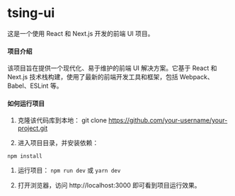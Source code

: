 # tsing-ui

这是一个使用 React 和 Next.js 开发的前端 UI 项目。

#### 项目介绍

该项目旨在提供一个现代化、易于维护的前端 UI 解决方案。它基于 React 和 Next.js 技术栈构建，使用了最新的前端开发工具和框架，包括 Webpack、Babel、ESLint 等。

#### 如何运行项目

1. 克隆该代码库到本地：
git clone https://github.com/your-username/your-project.git

1. 进入项目目录，并安装依赖：

```npm install```

1. 运行项目：
```npm run dev``` 或 ```yarn dev```

1. 打开浏览器，访问 http://localhost:3000 即可看到项目运行效果。

